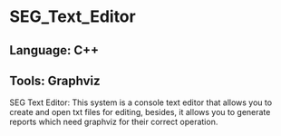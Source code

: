 # SEG_Text_Editor

## Language: C++

## Tools: Graphviz

SEG Text Editor: This system is a console text editor that allows you to create and open txt files for editing, besides, 
it allows you to generate reports which need graphviz for their correct operation.
